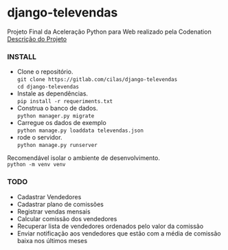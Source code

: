 # django-televendas
Projeto Final da Aceleração Python para Web realizado pela Codenation  
[Descrição do Projeto](README_CODENATION.md)  

### INSTALL  
- Clone o repositório.  
`git clone https://gitlab.com/cilas/django-televendas`  
`cd django-televendas`  
- Instale as dependências.  
`pip install -r requeriments.txt`  
- Construa o banco de dados.  
`python manager.py migrate`  
- Carregue os dados de exemplo  
`python manage.py loaddata televendas.json`  
- rode o servidor.  
`python manage.py runserver`  

Recomendável isolar o ambiente de desenvolvimento.  
`python -m venv venv`  

### TODO  
- Cadastrar Vendedores
- Cadastrar plano de comissões
- Registrar vendas mensais
- Calcular comissão dos vendedores
- Recuperar lista de vendedores ordenados pelo valor da comissão
- Enviar notificação aos vendedores que estão com a média de comissão baixa nos últimos meses
